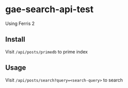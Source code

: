 # gae-search-api-test

Using Ferris 2

## Install

Visit `/api/posts/primedb` to prime index

## Usage

Visit `/api/posts/search?query=<search-query>` to search
